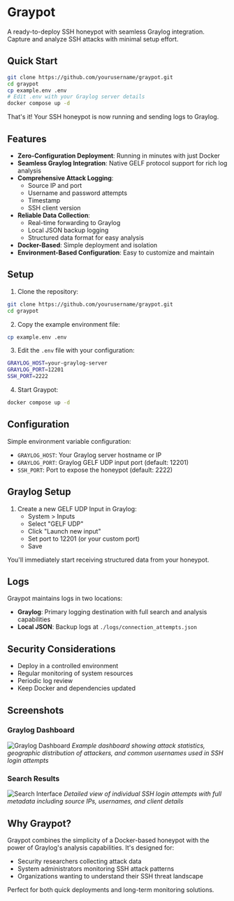 # Graypot

A ready-to-deploy SSH honeypot with seamless Graylog integration. Capture and analyze SSH attacks with minimal setup effort.

## Quick Start
```bash
git clone https://github.com/yourusername/graypot.git
cd graypot
cp example.env .env
# Edit .env with your Graylog server details
docker compose up -d
```
That's it! Your SSH honeypot is now running and sending logs to Graylog.

## Features

- **Zero-Configuration Deployment**: Running in minutes with just Docker
- **Seamless Graylog Integration**: Native GELF protocol support for rich log analysis
- **Comprehensive Attack Logging**:
  - Source IP and port
  - Username and password attempts
  - Timestamp
  - SSH client version
- **Reliable Data Collection**:
  - Real-time forwarding to Graylog
  - Local JSON backup logging
  - Structured data format for easy analysis
- **Docker-Based**: Simple deployment and isolation
- **Environment-Based Configuration**: Easy to customize and maintain

## Setup

1. Clone the repository:
```bash
git clone https://github.com/yourusername/graypot.git
cd graypot
```

2. Copy the example environment file:
```bash
cp example.env .env
```

3. Edit the `.env` file with your configuration:
```bash
GRAYLOG_HOST=your-graylog-server
GRAYLOG_PORT=12201
SSH_PORT=2222
```

4. Start Graypot:
```bash
docker compose up -d
```

## Configuration

Simple environment variable configuration:

- `GRAYLOG_HOST`: Your Graylog server hostname or IP
- `GRAYLOG_PORT`: Graylog GELF UDP input port (default: 12201)
- `SSH_PORT`: Port to expose the honeypot (default: 2222)

## Graylog Setup

1. Create a new GELF UDP Input in Graylog:
   - System > Inputs
   - Select "GELF UDP"
   - Click "Launch new input"
   - Set port to 12201 (or your custom port)
   - Save

You'll immediately start receiving structured data from your honeypot.

## Logs

Graypot maintains logs in two locations:
- **Graylog**: Primary logging destination with full search and analysis capabilities
- **Local JSON**: Backup logs at `./logs/connection_attempts.json`

## Security Considerations

- Deploy in a controlled environment
- Regular monitoring of system resources
- Periodic log review
- Keep Docker and dependencies updated

## Screenshots

### Graylog Dashboard
![Graylog Dashboard](Screenshots/Dashboard.PNG)
*Example dashboard showing attack statistics, geographic distribution of attackers, and common usernames used in SSH login attempts*

### Search Results
![Search Interface](Screenshots/Search.PNG)
*Detailed view of individual SSH login attempts with full metadata including source IPs, usernames, and client details*

## Why Graypot?

Graypot combines the simplicity of a Docker-based honeypot with the power of Graylog's analysis capabilities. It's designed for:
- Security researchers collecting attack data
- System administrators monitoring SSH attack patterns
- Organizations wanting to understand their SSH threat landscape

Perfect for both quick deployments and long-term monitoring solutions. 